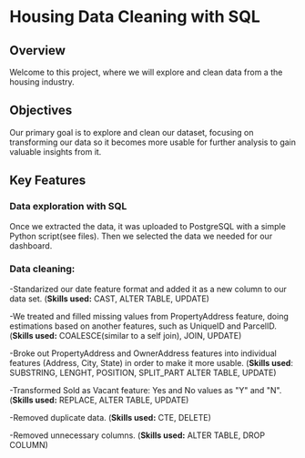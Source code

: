 # Housing Data Cleaning with SQL
## Overview
Welcome to this project, where we will explore and clean data from a the housing industry. 
## Objectives
Our primary goal is to explore and clean our dataset, focusing on transforming our data so it becomes more usable for further analysis to gain valuable insights from it.
## Key Features
### Data exploration with SQL
Once we extracted the data, it was uploaded to PostgreSQL with a simple Python script(see files). Then we selected the data we needed for our dashboard. 
### Data cleaning:
-Standarized our date feature format and added it as a new column to our data set. (**Skills used:** CAST, ALTER TABLE, UPDATE)

-We treated and filled missing values from PropertyAddress feature, doing estimations based on another features, such as UniqueID and ParcelID. (**Skills used:** COALESCE(similar to a self join), JOIN, UPDATE)

-Broke out PropertyAddress and OwnerAddress features into individual features (Address, City, State) in order to make it more usable. (**Skills used**: SUBSTRING, LENGHT, POSITION, SPLIT_PART ALTER TABLE, UPDATE)

-Transformed Sold as Vacant feature: Yes and No values as "Y" and "N". (**Skills used:** REPLACE, ALTER TABLE, UPDATE)

-Removed duplicate data. (**Skills used:** CTE, DELETE)

-Removed unnecessary columns. (**Skills used:** ALTER TABLE, DROP COLUMN)


